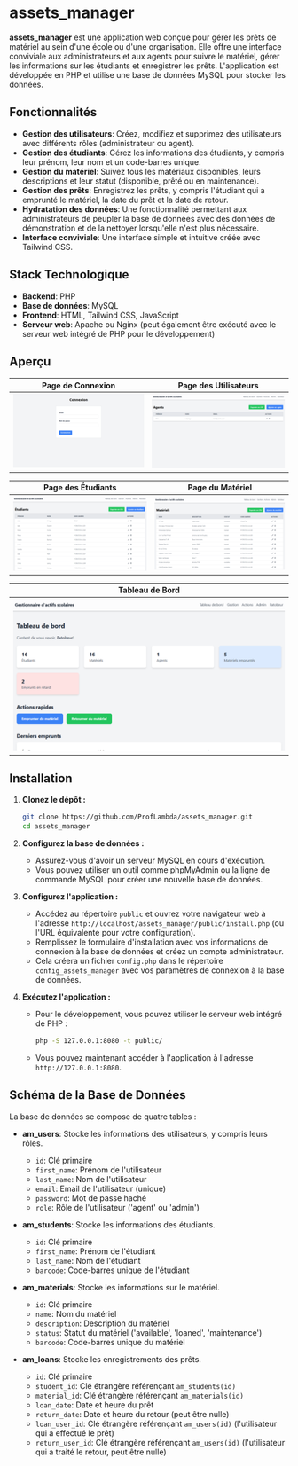 # assets_manager

**assets_manager** est une application web conçue pour gérer les prêts de matériel au sein d'une école ou d'une organisation. Elle offre une interface conviviale aux administrateurs et aux agents pour suivre le matériel, gérer les informations sur les étudiants et enregistrer les prêts. L'application est développée en PHP et utilise une base de données MySQL pour stocker les données.

## Fonctionnalités

-  **Gestion des utilisateurs**: Créez, modifiez et supprimez des utilisateurs avec différents rôles (administrateur ou agent).
-  **Gestion des étudiants**: Gérez les informations des étudiants, y compris leur prénom, leur nom et un code-barres unique.
-  **Gestion du matériel**: Suivez tous les matériaux disponibles, leurs descriptions et leur statut (disponible, prêté ou en maintenance).
-  **Gestion des prêts**: Enregistrez les prêts, y compris l'étudiant qui a emprunté le matériel, la date du prêt et la date de retour.
-  **Hydratation des données**: Une fonctionnalité permettant aux administrateurs de peupler la base de données avec des données de démonstration et de la nettoyer lorsqu'elle n'est plus nécessaire.
-  **Interface conviviale**: Une interface simple et intuitive créée avec Tailwind CSS.

## Stack Technologique

-  **Backend**: PHP
-  **Base de données**: MySQL
-  **Frontend**: HTML, Tailwind CSS, JavaScript
-  **Serveur web**: Apache ou Nginx (peut également être exécuté avec le serveur web intégré de PHP pour le développement)

## Aperçu

| Page de Connexion                           | Page des Utilisateurs                            |
| ------------------------------------------- | ------------------------------------------------ |
| ![Page de Connexion](./vignettes/login.png) | ![Page des Utilisateurs](./vignettes/agents.png) |

| Page des Étudiants                              | Page du Matériel                               |
| ----------------------------------------------- | ---------------------------------------------- |
| ![Page des Étudiants](./vignettes/students.png) | ![Page du Matériel](./vignettes/materials.png) |

| Tableau de Bord                               |
| --------------------------------------------- |
| ![Tableau de Bord](./vignettes/dashboard.png) |

## Installation

1. **Clonez le dépôt :**

   ```bash
   git clone https://github.com/ProfLambda/assets_manager.git
   cd assets_manager
   ```

2. **Configurez la base de données :**

   -  Assurez-vous d'avoir un serveur MySQL en cours d'exécution.
   -  Vous pouvez utiliser un outil comme phpMyAdmin ou la ligne de commande MySQL pour créer une nouvelle base de données.

3. **Configurez l'application :**

   -  Accédez au répertoire `public` et ouvrez votre navigateur web à l'adresse `http://localhost/assets_manager/public/install.php` (ou l'URL équivalente pour votre configuration).
   -  Remplissez le formulaire d'installation avec vos informations de connexion à la base de données et créez un compte administrateur.
   -  Cela créera un fichier `config.php` dans le répertoire `config_assets_manager` avec vos paramètres de connexion à la base de données.

4. **Exécutez l'application :**

   -  Pour le développement, vous pouvez utiliser le serveur web intégré de PHP :

      ```bash
      php -S 127.0.0.1:8080 -t public/
      ```

   -  Vous pouvez maintenant accéder à l'application à l'adresse `http://127.0.0.1:8080`.

## Schéma de la Base de Données

La base de données se compose de quatre tables :

-  **am_users**: Stocke les informations des utilisateurs, y compris leurs rôles.

   -  `id`: Clé primaire
   -  `first_name`: Prénom de l'utilisateur
   -  `last_name`: Nom de l'utilisateur
   -  `email`: Email de l'utilisateur (unique)
   -  `password`: Mot de passe haché
   -  `role`: Rôle de l'utilisateur ('agent' ou 'admin')

-  **am_students**: Stocke les informations des étudiants.

   -  `id`: Clé primaire
   -  `first_name`: Prénom de l'étudiant
   -  `last_name`: Nom de l'étudiant
   -  `barcode`: Code-barres unique de l'étudiant

-  **am_materials**: Stocke les informations sur le matériel.

   -  `id`: Clé primaire
   -  `name`: Nom du matériel
   -  `description`: Description du matériel
   -  `status`: Statut du matériel ('available', 'loaned', 'maintenance')
   -  `barcode`: Code-barres unique du matériel

-  **am_loans**: Stocke les enregistrements des prêts.
   -  `id`: Clé primaire
   -  `student_id`: Clé étrangère référençant `am_students(id)`
   -  `material_id`: Clé étrangère référençant `am_materials(id)`
   -  `loan_date`: Date et heure du prêt
   -  `return_date`: Date et heure du retour (peut être nulle)
   -  `loan_user_id`: Clé étrangère référençant `am_users(id)` (l'utilisateur qui a effectué le prêt)
   -  `return_user_id`: Clé étrangère référençant `am_users(id)` (l'utilisateur qui a traité le retour, peut être nulle)
